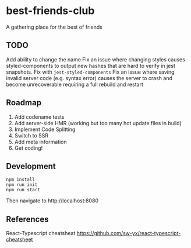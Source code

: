 # best-friends-club
A gathering place for the best of friends

## TODO
Add ability to change the name
Fix an issue where changing styles causes styled-components to output new hashes that are hard to verify in jest snapshots. Fix with `jest-styled-components`
Fix an issue where saving invalid server code (e.g. syntax error) causes the server to crash and become unrecoverable requiring a full rebuild and restart

## Roadmap
1. Add codename tests
2. Add server-side HMR (working but too many hot update files in build)
3. Implement Code Splitting
4. Switch to SSR
5. Add meta information
6. Get coding!

## Development
```
npm install
npm run init
npm run start
```

Then navigate to http://localhost:8080

## References
React-Typescript cheatsheat
https://github.com/sw-yx/react-typescript-cheatsheet
